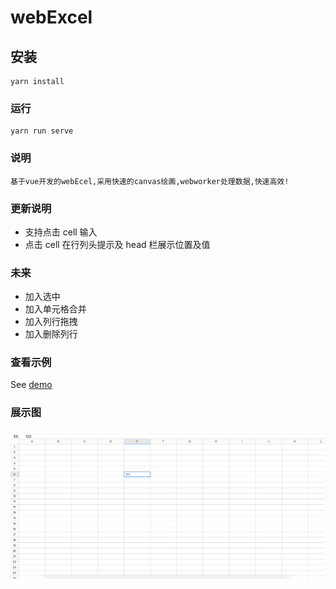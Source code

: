 # webExcel

## 安装

```
yarn install
```

### 运行

```
yarn run serve
```

### 说明

```
基于vue开发的webEcel,采用快速的canvas绘画,webworker处理数据,快速高效!

```

### 更新说明

- 支持点击 cell 输入
- 点击 cell 在行列头提示及 head 栏展示位置及值

### 未来

- 加入选中
- 加入单元格合并
- 加入列行拖拽
- 加入删除列行

### 查看示例

See [demo](https://ggbeng1.github.io/webExcel/)

### 展示图

<img src="public/1.png" alt="">

